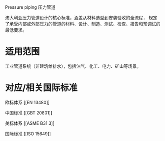 Pressure piping
压力管道


澳大利亚​​压力管道设计的核心标准​​，涵盖从材料选型到安装验收的全流程，
规定了承受内部或外部压力的管道的材料、设计、制造、测试、检查、报告和预调试的最低要求。


# 适用范围
工业管道系统（非建筑给排水），包括​​油气、化工、电力、矿山​​等场景。


# 对应/相关国际标准

欧标体系
[[EN 13480]]

中国标准
[[GBT 20801]]

美标体系
[[ASME B31.3]]

国际标准
[[ISO 15649​]]